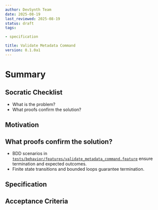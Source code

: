 ```yaml
---
author: DevSynth Team
date: 2025-08-19
last_reviewed: 2025-08-19
status: draft
tags:

- specification

title: Validate Metadata Command
version: 0.1.0a1
---
```


<!--
Required metadata fields:
- author: document author
- date: creation date
- last_reviewed: last review date
- status: draft | review | published
- tags: search keywords
- title: short descriptive name
- version: specification version
-->

# Summary

## Socratic Checklist
- What is the problem?
- What proofs confirm the solution?

## Motivation

## What proofs confirm the solution?
- BDD scenarios in [`tests/behavior/features/validate_metadata_command.feature`](../../tests/behavior/features/validate_metadata_command.feature) ensure termination and expected outcomes.
- Finite state transitions and bounded loops guarantee termination.


## Specification

## Acceptance Criteria
